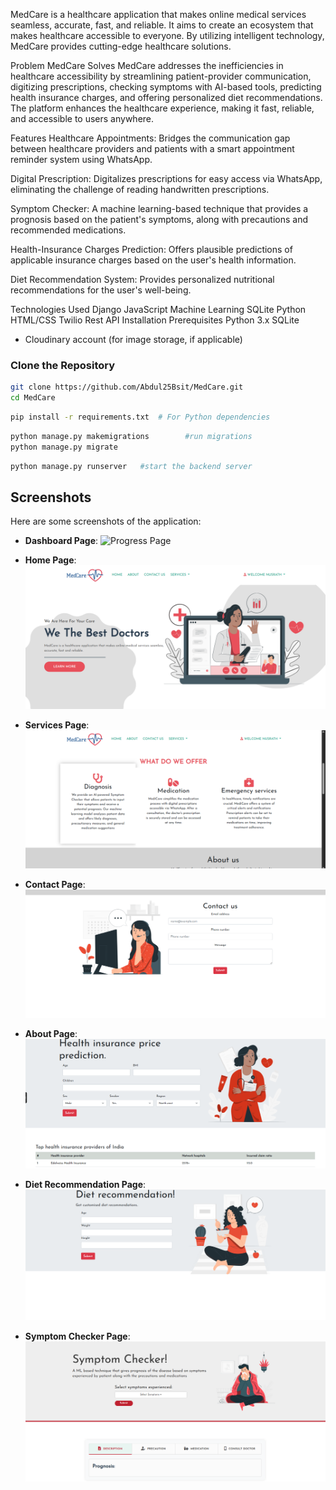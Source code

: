 MedCare is a healthcare application that makes online medical services seamless, accurate, fast, and reliable. It aims to create an ecosystem that makes healthcare accessible to everyone. By utilizing intelligent technology, MedCare provides cutting-edge healthcare solutions.

Problem MedCare Solves
MedCare addresses the inefficiencies in healthcare accessibility by streamlining patient-provider communication, digitizing prescriptions, checking symptoms with AI-based tools, predicting health insurance charges, and offering personalized diet recommendations. The platform enhances the healthcare experience, making it fast, reliable, and accessible to users anywhere.

Features
Healthcare Appointments: Bridges the communication gap between healthcare providers and patients with a smart appointment reminder system using WhatsApp.

Digital Prescription: Digitalizes prescriptions for easy access via WhatsApp, eliminating the challenge of reading handwritten prescriptions.

Symptom Checker: A machine learning-based technique that provides a prognosis based on the patient's symptoms, along with precautions and recommended medications.

Health-Insurance Charges Prediction: Offers plausible predictions of applicable insurance charges based on the user's health information.

Diet Recommendation System: Provides personalized nutritional recommendations for the user's well-being.

Technologies Used
Django
JavaScript
Machine Learning
SQLite
Python
HTML/CSS
Twilio Rest API
Installation
Prerequisites
Python 3.x
SQLite
- Cloudinary account (for image storage, if applicable)

### Clone the Repository

```bash
git clone https://github.com/Abdul25Bsit/MedCare.git
cd MedCare
```


```bash
pip install -r requirements.txt  # For Python dependencies

```

```bash
python manage.py makemigrations        #run migrations
python manage.py migrate


```

```bash
python manage.py runserver   #start the backend server
```


## Screenshots

Here are some screenshots of the application:

- **Dashboard Page**:
  ![Progress Page]()


- **Home Page**:
  ![Home Page](https://github.com/Abdul25Basit/MedCare/blob/main/static/images/screenshots/home.png)

- **Services Page**:
  ![Login Page](https://github.com/Abdul25Basit/MedCare/blob/main/static/images/screenshots/services.png)

- **Contact Page**:
  ![Home Page](https://github.com/Abdul25Basit/MedCare/blob/main/static/images/screenshots/Screenshot%202024-10-01%20143353.png)

- **About Page**:
  ![Home Page](https://github.com/Abdul25Basit/MedCare/blob/main/static/images/screenshots/health.png)

- **Diet Recommendation Page**:
  ![Timer Feature](https://github.com/Abdul25Basit/MedCare/blob/main/static/images/screenshots/diet.png)

- **Symptom Checker Page**:
  ![Screenshots Page](https://github.com/Abdul25Basit/MedCare/blob/main/static/images/screenshots/symptom.png)








